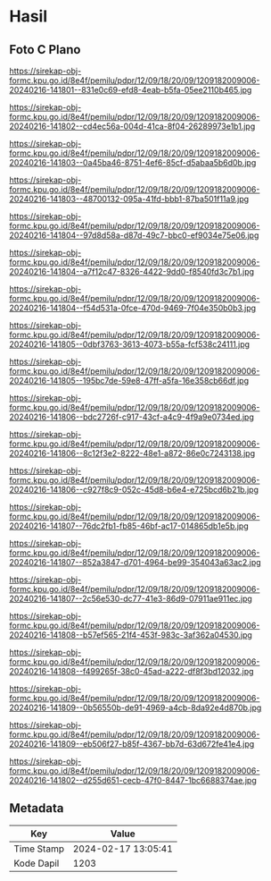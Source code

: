 # Hasil

## Foto C Plano

https://sirekap-obj-formc.kpu.go.id/8e4f/pemilu/pdpr/12/09/18/20/09/1209182009006-20240216-141801--831e0c69-efd8-4eab-b5fa-05ee2110b465.jpg

https://sirekap-obj-formc.kpu.go.id/8e4f/pemilu/pdpr/12/09/18/20/09/1209182009006-20240216-141802--cd4ec56a-004d-41ca-8f04-26289973e1b1.jpg

https://sirekap-obj-formc.kpu.go.id/8e4f/pemilu/pdpr/12/09/18/20/09/1209182009006-20240216-141803--0a45ba46-8751-4ef6-85cf-d5abaa5b6d0b.jpg

https://sirekap-obj-formc.kpu.go.id/8e4f/pemilu/pdpr/12/09/18/20/09/1209182009006-20240216-141803--48700132-095a-41fd-bbb1-87ba501f11a9.jpg

https://sirekap-obj-formc.kpu.go.id/8e4f/pemilu/pdpr/12/09/18/20/09/1209182009006-20240216-141804--97d8d58a-d87d-49c7-bbc0-ef9034e75e06.jpg

https://sirekap-obj-formc.kpu.go.id/8e4f/pemilu/pdpr/12/09/18/20/09/1209182009006-20240216-141804--a7f12c47-8326-4422-9dd0-f8540fd3c7b1.jpg

https://sirekap-obj-formc.kpu.go.id/8e4f/pemilu/pdpr/12/09/18/20/09/1209182009006-20240216-141804--f54d531a-0fce-470d-9469-7f04e350b0b3.jpg

https://sirekap-obj-formc.kpu.go.id/8e4f/pemilu/pdpr/12/09/18/20/09/1209182009006-20240216-141805--0dbf3763-3613-4073-b55a-fcf538c24111.jpg

https://sirekap-obj-formc.kpu.go.id/8e4f/pemilu/pdpr/12/09/18/20/09/1209182009006-20240216-141805--195bc7de-59e8-47ff-a5fa-16e358cb66df.jpg

https://sirekap-obj-formc.kpu.go.id/8e4f/pemilu/pdpr/12/09/18/20/09/1209182009006-20240216-141806--bdc2726f-c917-43cf-a4c9-4f9a9e0734ed.jpg

https://sirekap-obj-formc.kpu.go.id/8e4f/pemilu/pdpr/12/09/18/20/09/1209182009006-20240216-141806--8c12f3e2-8222-48e1-a872-86e0c7243138.jpg

https://sirekap-obj-formc.kpu.go.id/8e4f/pemilu/pdpr/12/09/18/20/09/1209182009006-20240216-141806--c927f8c9-052c-45d8-b6e4-e725bcd6b21b.jpg

https://sirekap-obj-formc.kpu.go.id/8e4f/pemilu/pdpr/12/09/18/20/09/1209182009006-20240216-141807--76dc2fb1-fb85-46bf-ac17-014865db1e5b.jpg

https://sirekap-obj-formc.kpu.go.id/8e4f/pemilu/pdpr/12/09/18/20/09/1209182009006-20240216-141807--852a3847-d701-4964-be99-354043a63ac2.jpg

https://sirekap-obj-formc.kpu.go.id/8e4f/pemilu/pdpr/12/09/18/20/09/1209182009006-20240216-141807--2c56e530-dc77-41e3-86d9-07911ae911ec.jpg

https://sirekap-obj-formc.kpu.go.id/8e4f/pemilu/pdpr/12/09/18/20/09/1209182009006-20240216-141808--b57ef565-21f4-453f-983c-3af362a04530.jpg

https://sirekap-obj-formc.kpu.go.id/8e4f/pemilu/pdpr/12/09/18/20/09/1209182009006-20240216-141808--f499265f-38c0-45ad-a222-df8f3bd12032.jpg

https://sirekap-obj-formc.kpu.go.id/8e4f/pemilu/pdpr/12/09/18/20/09/1209182009006-20240216-141809--0b56550b-de91-4969-a4cb-8da92e4d870b.jpg

https://sirekap-obj-formc.kpu.go.id/8e4f/pemilu/pdpr/12/09/18/20/09/1209182009006-20240216-141809--eb506f27-b85f-4367-bb7d-63d672fe41e4.jpg

https://sirekap-obj-formc.kpu.go.id/8e4f/pemilu/pdpr/12/09/18/20/09/1209182009006-20240216-141802--d255d651-cecb-47f0-8447-1bc6688374ae.jpg


## Metadata

| Key        | Value               |
| ---------- | ------------------- |
| Time Stamp | 2024-02-17 13:05:41 |
| Kode Dapil | 1203                |



